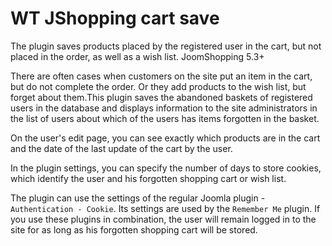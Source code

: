 # WT JShopping cart save
The plugin saves products placed by the registered user in the cart, but not placed in the order, as well as a wish list. JoomShopping 5.3+

There are often cases when customers on the site put an item in the cart, but do not complete the order. Or they add products to the wish list, but forget about them.This plugin saves the abandoned baskets of registered users in the database and displays information to the site administrators in the list of users about which of the users has items forgotten in the basket.

On the user's edit page, you can see exactly which products are in the cart and the date of the last update of the cart by the user.

In the plugin settings, you can specify the number of days to store cookies, which identify the user and his forgotten shopping cart or wish list. 

The plugin can use the settings of the regular Joomla plugin - `Authentication - Cookie`. Its settings are used by the `Remember Me` plugin. If you use these plugins in combination, the user will remain logged in to the site for as long as his forgotten shopping cart will be stored.

